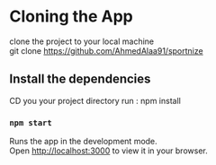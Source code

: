 # Cloning the App

clone the project to your local machine  
 git clone https://github.com/AhmedAlaa91/sportnize

## Install the dependencies 

CD you your project directory 
run : npm install 

### `npm start`

Runs the app in the development mode.\
Open [http://localhost:3000](http://localhost:3000) to view it in your browser.


